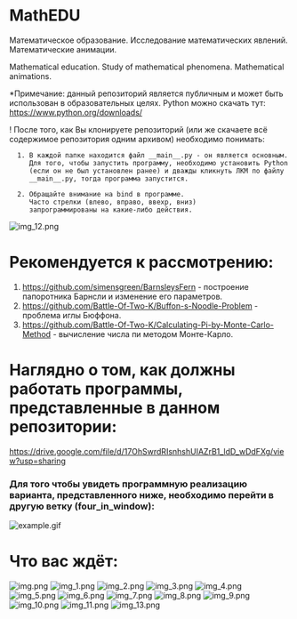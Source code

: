 # MathEDU
Математическое образование. Исследование математических явлений. Математические анимации.

Mathematical education. Study of mathematical phenomena. Mathematical animations.

*Примечание: данный репозиторий является публичным и может быть использован в образовательных целях.
             Python можно скачать тут: https://www.python.org/downloads/
             
! После того, как Вы клонируете репозиторий (или же скачаете всё содержимое репозитория одним архивом) необходимо понимать:

      1. В каждой папке находится файл __main__.py - он является основным.
         Для того, чтобы запустить программу, необходимо установить Python
         (если он не был установлен ранее) и дважды кликнуть ЛКМ по файлу
         __main__.py, тогда программа запустится.
        
      2. Обращайте внимание на bind в программе.
         Часто стрелки (влево, вправо, ввехр, вниз)
         запрограммированы на какие-либо действия.
             
![img_12.png](img_12.png)

# Рекомендуется к рассмотрению:
1. https://github.com/simensgreen/BarnsleysFern - построение папоротника Барнсли и изменение его параметров.
2. https://github.com/Battle-Of-Two-K/Buffon-s-Noodle-Problem - проблема иглы Бюффона.
3. https://github.com/Battle-Of-Two-K/Calculating-Pi-by-Monte-Carlo-Method - вычисление числа пи методом Монте-Карло.

# Наглядно о том, как должны работать программы, представленные в данном репозитории:
https://drive.google.com/file/d/17OhSwrdRIsnhshUIAZrB1_ldD_wDdFXg/view?usp=sharing

### Для того чтобы увидеть программную реализацию варианта, представленного ниже, необходимо перейти в другую ветку (four_in_window):
![example.gif](example.gif)

# Что вас ждёт:
![img.png](img.png)
![img_1.png](img_1.png)
![img_2.png](img_2.png)
![img_3.png](img_3.png)
![img_4.png](img_4.png)
![img_5.png](img_5.png)
![img_6.png](img_6.png)
![img_7.png](img_7.png)
![img_8.png](img_8.png)
![img_9.png](img_9.png)
![img_10.png](img_10.png)
![img_11.png](img_11.png)
![img_13.png](img_13.png)
